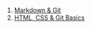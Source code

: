 1. [Markdown & Git](https://vitaliken.github.io/rsschool-cv/cv)
2. [HTML, CSS & Git Basics](https://vitaliken.github.io/rsschool-cv/)

